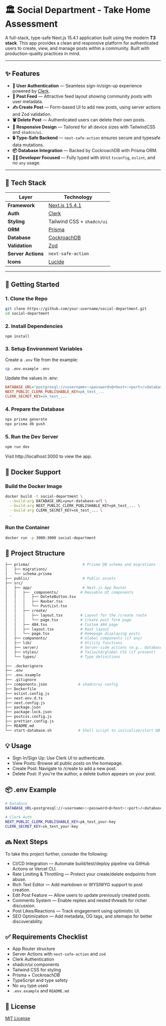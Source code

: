 # 🏛️ Social Department - Take Home Assessment

A full-stack, type-safe Next.js 15.4.1 application built using the modern **T3 stack**. This app provides a clean and responsive platform for authenticated users to create, view, and manage posts within a community. Built with production-quality practices in mind.

---

## ✨ Features

- **🔐 User Authentication** — Seamless sign-in/sign-up experience powered by [Clerk](https://clerk.dev).
- **📰 Post Feed** — Attractive feed layout showing community posts with user metadata.
- **✍️ Create Post** — Form-based UI to add new posts, using server actions and Zod validation.
- **🗑️ Delete Post** — Authenticated users can delete their own posts.
- **📱 Responsive Design** — Tailored for all device sizes with TailwindCSS and `shadcn/ui`.
- **🔒 Type-Safe Backend** — `next-safe-action` ensures secure and typesafe data mutations.
- **📦 Database Integration** — Backed by CockroachDB with Prisma ORM.
- **🧑‍💻 Developer Focused** — Fully typed with strict `tsconfig`, `eslint`, and no `any` usage.

---

## 🧰 Tech Stack

| Layer             | Technology                          |
|------------------|-------------------------------------|
| **Framework**     | [Next.js 15.4.1](https://nextjs.org) |
| **Auth**          | [Clerk](https://clerk.dev)          |
| **Styling**       | Tailwind CSS + `shadcn/ui`          |
| **ORM**           | [Prisma](https://www.prisma.io)     |
| **Database**      | [CockroachDB](https://www.cockroachlabs.com/) |
| **Validation**    | [Zod](https://zod.dev)              |
| **Server Actions**| `next-safe-action`                  |
| **Icons**         | [Lucide](https://lucide.dev)        |

---

## 🚀 Getting Started

### 1. Clone the Repo

```bash
git clone https://github.com/your-username/social-department.git
cd social-department
```

### 2. Install Dependencies

```bach
npm install
```
### 3. Setup Environment Variables

Create a `.env` file from the example:

```bash
cp .env.example .env
```

Update the values in .env:

```ini
DATABASE_URL="postgresql://<username>:<password>@<host>:<port>/<database>?sslmode=verify-full"
NEXT_PUBLIC_CLERK_PUBLISHABLE_KEY=pk_test_...
CLERK_SECRET_KEY=sk_test_...
```

### 4. Prepare the Database

```bash
npx prisma generate
npx prisma db push
```

### 5. Run the Dev Server

```bash
npm run dev
```
Visit http://localhost:3000 to view the app.

## 🐳 Docker Support

### Build the Docker Image
```bash
docker build -t social-department \
  --build-arg DATABASE_URL=your-database-url \
  --build-arg NEXT_PUBLIC_CLERK_PUBLISHABLE_KEY=pk_test_... \
  --build-arg CLERK_SECRET_KEY=sk_test_... \
  .
```

### Run the Container

```bash
docker run -p 3000:3000 social-department
```

## 📂 Project Structure

```bash
├── prisma/                        # Prisma DB schema and migrations
│   ├── migrations/
│   └── schema.prisma
├── public/                        # Public assets
├── src/
│   ├── app/                       # Next.js App Router
│   │   ├── _components/          # Reusable UI components
│   │   │   ├── DeleteButton.tsx
│   │   │   ├── Navbar.tsx
│   │   │   └── PostList.tsx
│   │   ├── create/
│   │   │   ├── layout.tsx        # Layout for the /create route
│   │   │   └── page.tsx          # Create post form page
│   │   ├── 404.tsx               # Custom 404 page
│   │   ├── layout.tsx            # Root layout
│   │   └── page.tsx              # Homepage displaying posts
│   ├── components/               # Global components (if any)
│   ├── lib/                      # Utility functions
│   ├── server/                   # Server-side actions (e.g., database, actions)
│   ├── styles/                   # Tailwind/global CSS (if present)
│   └── types/                    # Type definitions
│
├── .dockerignore
├── .env
├── .env.example
├── .gitignore
├── components.json              # shadcn/ui config
├── Dockerfile
├── eslint.config.js
├── next-env.d.ts
├── next.config.js
├── package.json
├── package-lock.json
├── postcss.config.js
├── prettier.config.js
├── README.md
└── start-database.sh            # Shell script to initialize/start DB

```

## 💡 Usage

- Sign In/Sign Up: Use Clerk UI to authenticate.
- View Posts: Browse all public posts on the homepage.
- Create Post: Navigate to /create to add a new post.
- Delete Post: If you're the author, a delete button appears on your post.

## 📦 .env Example

```bash
# Database
DATABASE_URL=postgresql://<username>:<password>@<host>:<port>/<database>?sslmode=verify-full

# Clerk Auth
NEXT_PUBLIC_CLERK_PUBLISHABLE_KEY=pk_test_your-key
CLERK_SECRET_KEY=sk_test_your-key
```

## 🔜 Next Steps

To take this project further, consider the following:
- CI/CD Integration — Automate build/test/deploy pipeline via GitHub Actions or Vercel CLI.
- Rate Limiting & Throttling — Protect your create/delete endpoints from abuse.
- Rich Text Editor — Add markdown or WYSIWYG support to post creation.
- Edit Post Feature — Allow users to update previously created posts.
- Comments System — Enable replies and nested threads for richer discussion.
- Post Likes/Reactions — Track engagement using optimistic UI.
- SEO Optimization — Add metadata, OG tags, and sitemaps for better discoverability.

## ✅ Requirements Checklist
- App Router structure
- Server Actions with `next-safe-action` and `zod`
- Clerk Authentication
- shadcn/ui components
- Tailwind CSS for styling
- Prisma + CockroachDB
- TypeScript and type safety
- No `any` type used
- `.env.example` and `README.md`

## 📜 License

[MIT License](./LICENSE)